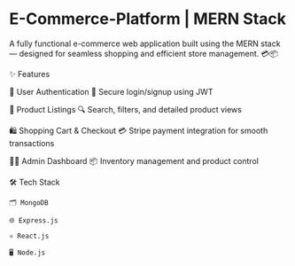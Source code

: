 # E-Commerce-Platform | MERN Stack


A fully functional e-commerce web application built using the MERN stack — designed for seamless shopping and efficient store management. 💳📦

✨ Features

🔐 User Authentication
    🔑 Secure login/signup using JWT

🛒 Product Listings
    🔍 Search, filters, and detailed product views

🛍️ Shopping Cart & Checkout
    💳 Stripe payment integration for smooth transactions

🧑‍💼 Admin Dashboard
    📦 Inventory management and product control
    
🛠 Tech Stack

    🗂 MongoDB

    🌐 Express.js

    ⚛️ React.js

    🖥️ Node.js

